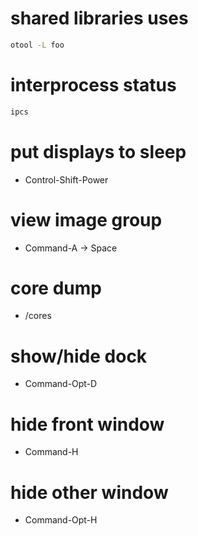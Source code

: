 # shared libraries uses
```sh
otool -L foo
```

# interprocess status
```sh
ipcs
```

# put displays to sleep
* Control-Shift-Power

# view image group
* Command-A -> Space

# core dump
* /cores

# show/hide dock
* Command-Opt-D

# hide front window
* Command-H

# hide other window
* Command-Opt-H
